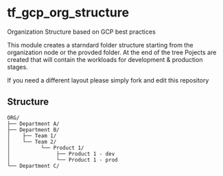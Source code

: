# tf_gcp_org_structure
Organization Structure based on GCP best practices

This module creates a starndard folder structure starting from the organization node or the provded folder.
At the end of the tree Pojects are created that will contain the workloads for development & production stages.

If you need a different layout please simply fork and edit this repository

## Structure

```
ORG/
├── Department A/
├── Department B/
│    ├── Team 1/
│    └── Team 2/
│          └── Product 1/
│               ├── Product 1 - dev
│               └── Product 1 - prod    
└── Department C/
```
